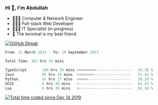<h3>Hi 👋, I'm Abdullah</h3>

- 👷🏼‍♂️ Computer & Network Engineer
- 👨🏻‍💻 Full-stack Web Developer
- 👨🏻‍💻 IT Specialist (in progress)
- 🖤 The terminal is my best friend

[![GitHub Streak](https://streak-stats.demolab.com?user=al3bad&theme=transparent&date_format=j%20M%5B%20Y%5D)](https://git.io/streak-stats)

<!--START_SECTION:waka-->

```python
From: 21 March 2023 - To: 19 September 2023

Total Time: 303 hrs 34 mins

TypeScript       104 hrs 36 mins >>>>>>>>>----------------   34.38 %
Java             95 hrs 34 mins  >>>>>>>>-----------------   31.42 %
Python           61 hrs 27 mins  >>>>>--------------------   20.20 %
SCSS             6 hrs 49 mins   >------------------------   02.24 %
Lua              6 hrs 38 mins   >------------------------   02.18 %
```

<!--END_SECTION:waka-->

<p>
  <a href="https://wakatime.com/@ce2a2aac-0d6b-4d65-b864-8a4bcaf12967"><img src="https://wakatime.com/badge/user/ce2a2aac-0d6b-4d65-b864-8a4bcaf12967.svg" alt="Total time coded since Dec 14 2019" /></a>
</p>
